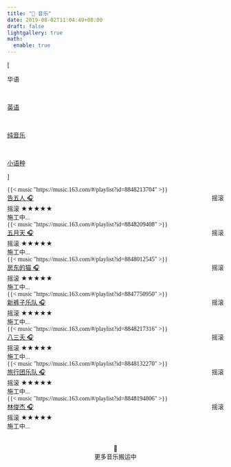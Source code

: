 ```yaml
---
title: "🎹 音乐"
date: 2019-08-02T11:04:49+08:00
draft: false
lightgallery: true
math:
  enable: true
---
```


<div class="nav-tab">
  <p class="bord">[</p>
  <p class="now">华语</p>&nbsp;
  <a href="../music-en"><p class="not">英语</p></a>&nbsp;
  <a href="../music-light"><p class="not">纯音乐</p></a>&nbsp;
  <a href="../music-other"><p class="not">小语种</p></a>
  <p class="bord">]</p>
</div>

<div class="culture-list" cover-src="" json-src="books.json">
  <div class="media-music">
    <!-- <div class="media-meta"> -->
      <div class="media-meta-item-music intro"><font face="LXGW WenKai Screen">
        {{< music "https://music.163.com/#/playlist?id=8848213704" >}}</font>
      </div> 
    <!-- </div> -->
  </div>
  <div class="media-music">
    <div class="media-meta">
      <div class="media-meta-item title"><a href="">告五人 🎧</a><span style="float:right;font-weight:400">摇滚</span></div>
      <div class="media-meta-item">
        <span class="author">摇滚</span>
        <span class="star-score">★★★★★</span>
      </div>
      <div class="media-meta-item-music intro"><font face="LXGW WenKai Screen">施工中...</font></div> 
    </div>
  </div>
  <div class="media-music">
    <!-- <div class="media-meta"> -->
      <div class="media-meta-item-music intro"><font face="LXGW WenKai Screen">
        {{< music "https://music.163.com/#/playlist?id=8848209408" >}}</font>
      </div> 
    <!-- </div> -->
  </div>
  <div class="media-music">
    <div class="media-meta">
      <div class="media-meta-item title"><a href="">五月天 🎧</a><span style="float:right;font-weight:400">摇滚</span></div>
      <div class="media-meta-item">
        <span class="author">摇滚</span>
        <span class="star-score">★★★★★</span>
      </div>
      <div class="media-meta-item-music intro"><font face="LXGW WenKai Screen">施工中...</font></div> 
    </div>
  </div>
  <div class="media-music">
    <!-- <div class="media-meta"> -->
      <div class="media-meta-item-music intro"><font face="LXGW WenKai Screen">
        {{< music "https://music.163.com/#/playlist?id=8848012545" >}}</font>
      </div> 
    <!-- </div> -->
  </div>
  <div class="media-music">
    <div class="media-meta">
      <div class="media-meta-item title"><a href="">房东的猫 🎧</a><span style="float:right;font-weight:400">摇滚</span></div>
      <div class="media-meta-item">
        <span class="author">摇滚</span>
        <span class="star-score">★★★★★</span>
      </div>
      <div class="media-meta-item-music intro"><font face="LXGW WenKai Screen">施工中...</font></div> 
    </div>
  </div>
  <div class="media-music">
    <!-- <div class="media-meta"> -->
      <div class="media-meta-item-music intro"><font face="LXGW WenKai Screen">
        {{< music "https://music.163.com/#/playlist?id=8847750950" >}}</font>
      </div> 
    <!-- </div> -->
  </div>
  <div class="media-music">
    <div class="media-meta">
      <div class="media-meta-item title"><a href="">新裤子乐队 🎧</a><span style="float:right;font-weight:400">摇滚</span></div>
      <div class="media-meta-item">
        <span class="author">摇滚</span>
        <span class="star-score">★★★★★</span>
      </div>
      <div class="media-meta-item-music intro"><font face="LXGW WenKai Screen">施工中...</font></div> 
    </div>
  </div>
  <div class="media-music">
    <!-- <div class="media-meta"> -->
      <div class="media-meta-item-music intro"><font face="LXGW WenKai Screen">
        {{< music "https://music.163.com/#/playlist?id=8848217316" >}}</font>
      </div> 
    <!-- </div> -->
  </div>
  <div class="media-music">
    <div class="media-meta">
      <div class="media-meta-item title"><a href="">八三夭 🎧</a><span style="float:right;font-weight:400">摇滚</span></div>
      <div class="media-meta-item">
        <span class="author">摇滚</span>
        <span class="star-score">★★★★★</span>
      </div>
      <div class="media-meta-item-music intro"><font face="LXGW WenKai Screen">施工中...</font></div> 
    </div>
  </div>
  <div class="media-music">
    <!-- <div class="media-meta"> -->
      <div class="media-meta-item-music intro"><font face="LXGW WenKai Screen">
        {{< music "https://music.163.com/#/playlist?id=8848132270" >}}</font>
      </div> 
    <!-- </div> -->
  </div>
  <div class="media-music">
    <div class="media-meta">
      <div class="media-meta-item title"><a href="">旅行团乐队 🎧</a><span style="float:right;font-weight:400">摇滚</span></div>
      <div class="media-meta-item">
        <span class="author">摇滚</span>
        <span class="star-score">★★★★★</span>
      </div>
      <div class="media-meta-item-music intro"><font face="LXGW WenKai Screen">施工中...</font></div> 
    </div>
  </div>
  <div class="media-music">
    <!-- <div class="media-meta"> -->
      <div class="media-meta-item-music intro"><font face="LXGW WenKai Screen">
        {{< music "https://music.163.com/#/playlist?id=8848194806" >}}</font>
      </div> 
    <!-- </div> -->
  </div>
  <div class="media-music">
    <div class="media-meta">
      <div class="media-meta-item title"><a href="">林俊杰 🎧</a><span style="float:right;font-weight:400">摇滚</span></div>
      <div class="media-meta-item">
        <span class="author">摇滚</span>
        <span class="star-score">★★★★★</span>
      </div>
      <div class="media-meta-item-music intro"><font face="LXGW WenKai Screen">施工中...</font></div> 
    </div>
  </div>
<!--   <div class="media-music">
      <div class="media-meta-item-music intro"><font face="LXGW WenKai Screen">
        {{< music "https://music.163.com/#/playlist?id=8847785903" >}}</font>
      </div> 
  </div> -->
<!--   <div class="media">
    <div class="media-cover" style="background-image:url(https://z1.ax1x.com/2023/10/30/pim7aNV.jpg)"></div>
    <div class="media-meta">
      <div class="media-meta-item title">鹿先森<span style="float:right;font-weight:400">民谣</span></div>
      <div class="media-meta-item">
        <span class="author"></span>
        <span class="star-score">★★★★★</span>
      </div>
      <div class="media-meta-item intro"><font face="LXGW WenKai Screen">施工中...</font></div>
    </div>
  </div> -->
</div>

<center><br><br>🔐<br>更多音乐搬运中</center>